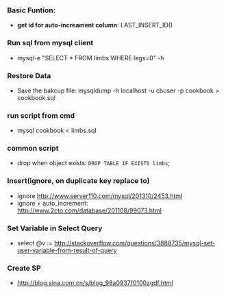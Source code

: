 ### Basic Funtion:
* **get id for auto-increament column**: LAST_INSERT_ID()

### Run sql from **mysql** client
* mysql-e "SELECT * FROM limbs WHERE legs=0" <database> -h <host>

### Restore Data
* Save the bakcup file: mysqldump -h localhost -u cbuser -p cookbook > cookbook.sql


### run script from cmd
* mysql cookbook < limbs.sql


### common script
* drop when object exists: ```DROP TABLE IF EXISTS limbs```;


### Insert(ignore, on duplicate key replace to)
* ignore http://www.server110.com/mysql/201310/2453.html
* ignore + auto_increment: http://www.2cto.com/database/201108/99073.html


### Set Variable in Select Query
* select @v := <expr>  http://stackoverflow.com/questions/3888735/mysql-set-user-variable-from-result-of-query


### Create SP
* http://blog.sina.com.cn/s/blog_98a0937f0100zgdf.html
